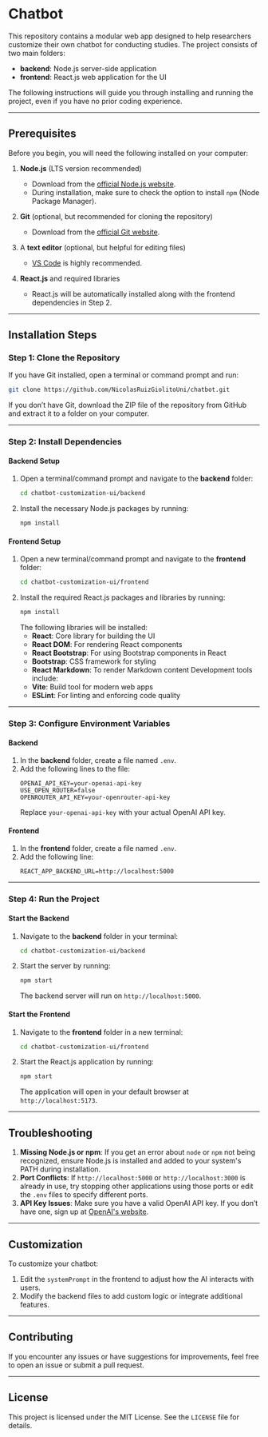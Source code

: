# Chatbot

This repository contains a modular web app designed to help researchers customize their own chatbot for conducting studies. The project consists of two main folders:

- **backend**: Node.js server-side application
- **frontend**: React.js web application for the UI

The following instructions will guide you through installing and running the project, even if you have no prior coding experience.

---

## Prerequisites

Before you begin, you will need the following installed on your computer:

1. **Node.js** (LTS version recommended)

   - Download from the [official Node.js website](https://nodejs.org/).
   - During installation, make sure to check the option to install `npm` (Node Package Manager).

2. **Git** (optional, but recommended for cloning the repository)

   - Download from the [official Git website](https://git-scm.com/).

3. A **text editor** (optional, but helpful for editing files)

   - [VS Code](https://code.visualstudio.com/) is highly recommended.

4. **React.js** and required libraries

   - React.js will be automatically installed along with the frontend dependencies in Step 2.

---

## Installation Steps

### Step 1: Clone the Repository

If you have Git installed, open a terminal or command prompt and run:

```bash
git clone https://github.com/NicolasRuizGiolitoUni/chatbot.git
```

If you don’t have Git, download the ZIP file of the repository from GitHub and extract it to a folder on your computer.

---

### Step 2: Install Dependencies

#### Backend Setup

1. Open a terminal/command prompt and navigate to the **backend** folder:
   ```bash
   cd chatbot-customization-ui/backend
   ```
2. Install the necessary Node.js packages by running:
   ```bash
   npm install
   ```

#### Frontend Setup

1. Open a new terminal/command prompt and navigate to the **frontend** folder:
   ```bash
   cd chatbot-customization-ui/frontend
   ```
2. Install the required React.js packages and libraries by running:
   ```bash
   npm install
   ```
   The following libraries will be installed:
   - **React**: Core library for building the UI
   - **React DOM**: For rendering React components
   - **React Bootstrap**: For using Bootstrap components in React
   - **Bootstrap**: CSS framework for styling
   - **React Markdown**: To render Markdown content
     Development tools include:
   - **Vite**: Build tool for modern web apps
   - **ESLint**: For linting and enforcing code quality

---

### Step 3: Configure Environment Variables

#### Backend

1. In the **backend** folder, create a file named `.env`.
2. Add the following lines to the file:
   ```env
   OPENAI_API_KEY=your-openai-api-key
   USE_OPEN_ROUTER=false
   OPENROUTER_API_KEY=your-openrouter-api-key
   ```
   Replace `your-openai-api-key` with your actual OpenAI API key.

#### Frontend

1. In the **frontend** folder, create a file named `.env`.
2. Add the following line:
   ```env
   REACT_APP_BACKEND_URL=http://localhost:5000
   ```

---

### Step 4: Run the Project

#### Start the Backend

1. Navigate to the **backend** folder in your terminal:
   ```bash
   cd chatbot-customization-ui/backend
   ```
2. Start the server by running:
   ```bash
   npm start
   ```
   The backend server will run on `http://localhost:5000`.

#### Start the Frontend

1. Navigate to the **frontend** folder in a new terminal:
   ```bash
   cd chatbot-customization-ui/frontend
   ```
2. Start the React.js application by running:
   ```bash
   npm start
   ```
   The application will open in your default browser at `http://localhost:5173`.

---

## Troubleshooting

1. **Missing Node.js or npm**: If you get an error about `node` or `npm` not being recognized, ensure Node.js is installed and added to your system's PATH during installation.
2. **Port Conflicts**: If `http://localhost:5000` or `http://localhost:3000` is already in use, try stopping other applications using those ports or edit the `.env` files to specify different ports.
3. **API Key Issues**: Make sure you have a valid OpenAI API key. If you don’t have one, sign up at [OpenAI's website](https://platform.openai.com/).

---

## Customization

To customize your chatbot:

1. Edit the `systemPrompt` in the frontend to adjust how the AI interacts with users.
2. Modify the backend files to add custom logic or integrate additional features.

---

## Contributing

If you encounter any issues or have suggestions for improvements, feel free to open an issue or submit a pull request.

---

## License

This project is licensed under the MIT License. See the `LICENSE` file for details.
